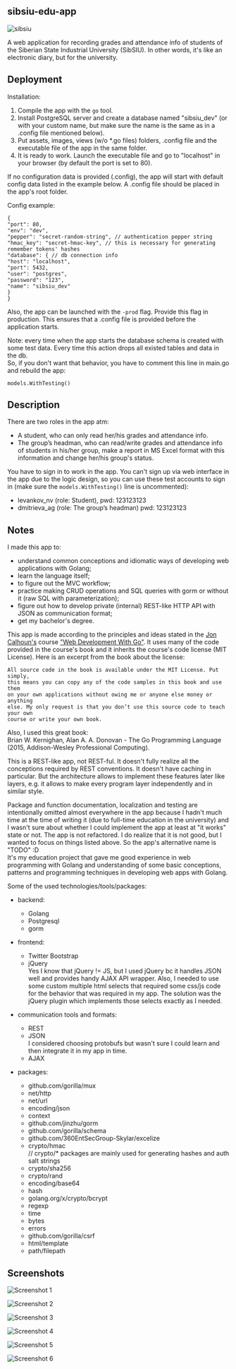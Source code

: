## sibsiu-edu-app

![sibsiu](https://drive.google.com/uc?id=1ezWCe-B_cN-UzJSVWYB5ZuJjbPxQQ2gy)

A web application for recording grades and attendance info of students of the Siberian State Industrial University (SibSIU). In other words, it's like an electronic diary, but for the university.

## Deployment

Installation:
1. Compile the app with the `go` tool.
2. Install PostgreSQL server and create a database named "sibsiu_dev" (or with your custom name, but make sure the name is the same as in a .config file mentioned below).
3. Put assets, images, views (w/o *.go files) folders, .config file and the executable file of the app in the same folder.
4. It is ready to work. Launch the executable file and go to "localhost" in your browser (by default the port is set to 80).

If no configuration data is provided (.config), the app will start with default config data listed in the example below.
A .config file should be placed in the app's root folder.

Config example:

```
{
"port": 80,
"env": "dev",
"pepper": "secret-random-string", // authentication pepper string
"hmac_key": "secret-hmac-key", // this is necessary for generating remember tokens' hashes
"database": { // db connection info
"host": "localhost",
"port": 5432,
"user": "postgres",
"password": "123",
"name": "sibsiu_dev"
}
}
```

Also, the app can be launched with the `-prod` flag.
Provide this flag in production.
This ensures that a .config file is provided before the application starts.

Note: every time when the app starts the database schema is created with some test data. Every time this action drops all existed tables and data in the db.  
So, if you don't want that behavior, you have to comment this line in main.go and rebuild the app:
```
models.WithTesting()
```

## Description

There are two roles in the app atm:
* A student, who can only read her/his grades and attendance info.
* The group’s headman, who can read/write grades and attendance info of students in his/her group, make a report in MS Excel format with this information and change her/his group's status.

You have to sign in to work in the app. You can't sign up via web interface in the app due to the logic design, so you can use these test accounts to sign in (make sure the `models.WithTesting()` line is uncommented):
- levankov_nv (role: Student), pwd: 123123123
- dmitrieva_ag (role: The group’s headman) pwd: 123123123

## Notes

I made this app to: 
* understand common conceptions and idiomatic ways of developing web applications with Golang;
* learn the language itself;
* to figure out the MVC workflow;
* practice making CRUD operations and SQL queries with gorm or without it (raw SQL with parameterization);
* figure out how to develop private (internal) REST-like HTTP API with JSON as communication format;
* get my bachelor's degree.

This app is made according to the principles and ideas stated in the [Jon Calhoun's](https://twitter.com/joncalhoun) course ["Web Development With Go"](https://www.usegolang.com/). It uses many of the code provided in the course's book and it inherits the course's code license (MIT License).
Here is an excerpt from the book about the license:
```
All source code in the book is available under the MIT License. Put simply,
this means you can copy any of the code samples in this book and use them
on your own applications without owing me or anyone else money or anything
else. My only request is that you don’t use this source code to teach your own
course or write your own book.
```
Also, I used this great book:  
Brian W. Kernighan, Alan A. A. Donovan - The Go Programming Language (2015, Addison-Wesley Professional Computing).

This is a REST-like app, not REST-ful. It doesn't fully realize all the conceptions required by REST conventions.  It doesn't have caching in particular. But the architecture allows to implement these features later like layers, e.g. it allows to make every program layer independently and in similar style.

Package and function documentation, localization and testing are intentionally omitted almost everywhere in the app because I hadn't much time at the time of writing it (due to full-time education in the university) and I wasn't sure about whether I could implement the app at least at "it works" state or not. The app is not refactored.
I do realize that it is not good, but I wanted to focus on things listed above. So the app's alternative name is "TODO" :D  
It's my education project that gave me good experience in web programming with Golang and understanding of some basic conceptions, patterns and programming techniques in developing web apps with Golang.

Some of the used technologies/tools/packages:
* backend: 
    * Golang
    * Postgresql
    * gorm
    
* frontend: 
    * Twitter Bootstrap
    * jQuery  
    Yes I know that jQuery != JS, but I used jQuery bc it handles JSON well and provides handy AJAX API wrapper. 
    Also, I needed to use some custom multiple html selects that required some css/js code for the behavior that was required in my app.
    The solution was the jQuery plugin which implements those selects exactly as I needed.

* communication tools and formats:
    * REST
    * JSON  
    I considered choosing protobufs but wasn't sure I could learn and then integrate it in my app in time.
    * AJAX
    
* packages: 
    * github.com/gorilla/mux
    * net/http
    * net/url
    * encoding/json
    * context
    * github.com/jinzhu/gorm
    * github.com/gorilla/schema
    * github.com/360EntSecGroup-Skylar/excelize
    * crypto/hmac  
    // crypto/* packages are mainly used for generating hashes and auth salt strings
    * crypto/sha256
    * crypto/rand
    * encoding/base64
    * hash
    * golang.org/x/crypto/bcrypt
    * regexp
    * time
    * bytes
    * errors
    * github.com/gorilla/csrf
    * html/template
    * path/filepath

## Screenshots

![Screenshot 1](https://drive.google.com/uc?id=1Y1cfoyGrzw7lrqpbqbQQb6Wgr8rUT3zV)

![Screenshot 2](https://drive.google.com/uc?id=1EhXfDCmsjty-dlEAO5NrVoNJh0x3rjS4)

![Screenshot 3](https://drive.google.com/uc?id=1n09ir6OQQovDaec5gwiv3WqGFDqQ_Qr-)

![Screenshot 4](https://drive.google.com/uc?id=107JTSq7PRQsAPNjWCmMEb5esbGEqC5rr)

![Screenshot 5](https://drive.google.com/uc?id=1dHT6dnWZpc49JvqOp0L5Mb7Y11q783IK)

![Screenshot 6](https://drive.google.com/uc?id=16yr0QCt6y-yiLpHePjrnLnEq3byhw1Yq)

